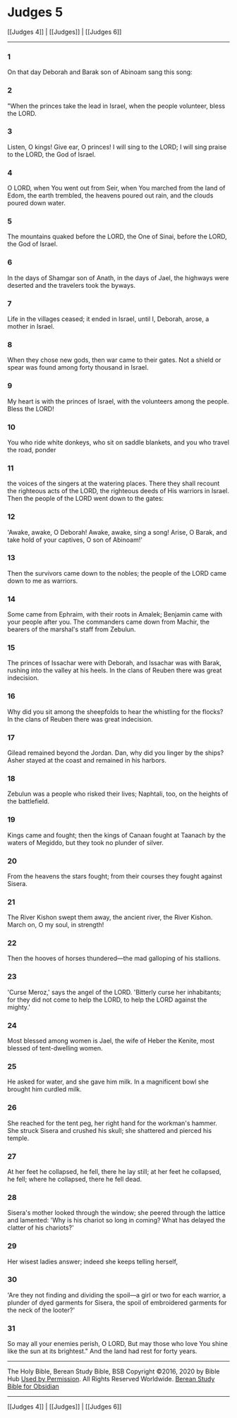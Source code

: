 # Judges 5

[[Judges 4]] | [[Judges]] | [[Judges 6]]

---

### 1
On that day Deborah and Barak son of Abinoam sang this song:

### 2
"When the princes take the lead in Israel, when the people volunteer, bless the LORD.

### 3
Listen, O kings! Give ear, O princes! I will sing to the LORD; I will sing praise to the LORD, the God of Israel.

### 4
O LORD, when You went out from Seir, when You marched from the land of Edom, the earth trembled, the heavens poured out rain, and the clouds poured down water.

### 5
The mountains quaked before the LORD, the One of Sinai, before the LORD, the God of Israel.

### 6
In the days of Shamgar son of Anath, in the days of Jael, the highways were deserted and the travelers took the byways.

### 7
Life in the villages ceased; it ended in Israel, until I, Deborah, arose, a mother in Israel.

### 8
When they chose new gods, then war came to their gates. Not a shield or spear was found among forty thousand in Israel.

### 9
My heart is with the princes of Israel, with the volunteers among the people. Bless the LORD!

### 10
You who ride white donkeys, who sit on saddle blankets, and you who travel the road, ponder

### 11
the voices of the singers at the watering places. There they shall recount the righteous acts of the LORD, the righteous deeds of His warriors in Israel. Then the people of the LORD went down to the gates:

### 12
'Awake, awake, O Deborah! Awake, awake, sing a song! Arise, O Barak, and take hold of your captives, O son of Abinoam!'

### 13
Then the survivors came down to the nobles; the people of the LORD came down to me as warriors.

### 14
Some came from Ephraim, with their roots in Amalek; Benjamin came with your people after you. The commanders came down from Machir, the bearers of the marshal's staff from Zebulun.

### 15
The princes of Issachar were with Deborah, and Issachar was with Barak, rushing into the valley at his heels. In the clans of Reuben there was great indecision.

### 16
Why did you sit among the sheepfolds to hear the whistling for the flocks? In the clans of Reuben there was great indecision.

### 17
Gilead remained beyond the Jordan. Dan, why did you linger by the ships? Asher stayed at the coast and remained in his harbors.

### 18
Zebulun was a people who risked their lives; Naphtali, too, on the heights of the battlefield.

### 19
Kings came and fought; then the kings of Canaan fought at Taanach by the waters of Megiddo, but they took no plunder of silver.

### 20
From the heavens the stars fought; from their courses they fought against Sisera.

### 21
The River Kishon swept them away, the ancient river, the River Kishon. March on, O my soul, in strength!

### 22
Then the hooves of horses thundered—the mad galloping of his stallions.

### 23
'Curse Meroz,' says the angel of the LORD. 'Bitterly curse her inhabitants; for they did not come to help the LORD, to help the LORD against the mighty.'

### 24
Most blessed among women is Jael, the wife of Heber the Kenite, most blessed of tent-dwelling women.

### 25
He asked for water, and she gave him milk. In a magnificent bowl she brought him curdled milk.

### 26
She reached for the tent peg, her right hand for the workman's hammer. She struck Sisera and crushed his skull; she shattered and pierced his temple.

### 27
At her feet he collapsed, he fell, there he lay still; at her feet he collapsed, he fell; where he collapsed, there he fell dead.

### 28
Sisera's mother looked through the window; she peered through the lattice and lamented: 'Why is his chariot so long in coming? What has delayed the clatter of his chariots?'

### 29
Her wisest ladies answer; indeed she keeps telling herself,

### 30
'Are they not finding and dividing the spoil—a girl or two for each warrior, a plunder of dyed garments for Sisera, the spoil of embroidered garments for the neck of the looter?'

### 31
So may all your enemies perish, O LORD, But may those who love You shine like the sun at its brightest." And the land had rest for forty years.

---

The Holy Bible, Berean Study Bible, BSB
Copyright ©2016, 2020 by Bible Hub
[Used by Permission](https://berean.bible/terms.htm). All Rights Reserved Worldwide.
[Berean Study Bible for Obsidian](https://github.com/gapmiss/berean-study-bible-for-obsidian)

---

[[Judges 4]] | [[Judges]] | [[Judges 6]]

